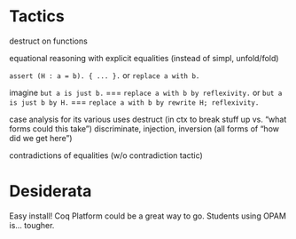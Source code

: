 # Tactics

destruct on functions

equational reasoning with explicit equalities (instead of simpl, unfold/fold)

  `assert (H : a = b). { ... }.` or `replace a with b.`

  imagine `but a is just b.` === `replace a with b by reflexivity.`
  or `but a is just b by H.` === `replace a with b by rewrite H; reflexivity.`

case analysis for its various uses
    destruct (in ctx to break stuff up vs. “what forms could this take”)
    discriminate, injection, inversion (all forms of “how did we get here”)

contradictions of equalities (w/o contradiction tactic)

# Desiderata

Easy install! Coq Platform could be a great way to go. Students using
OPAM is... tougher.
